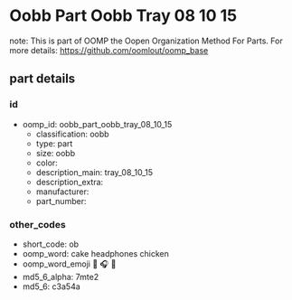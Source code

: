 # Oobb Part Oobb Tray 08 10 15  

note: This is part of OOMP the Oopen Organization Method For Parts. For more details: https://github.com/oomlout/oomp_base

##  part details





### id
* oomp_id: oobb_part_oobb_tray_08_10_15
  * classification: oobb
  * type: part
  * size: oobb
  * color: 
  * description_main: tray_08_10_15
  * description_extra: 
  * manufacturer: 
  * part_number: 

### other_codes
* short_code: ob
* oomp_word: cake headphones chicken
* oomp_word_emoji :cake: :headphones: :chicken:
* md5_6_alpha: 7mte2
* md5_6: c3a54a